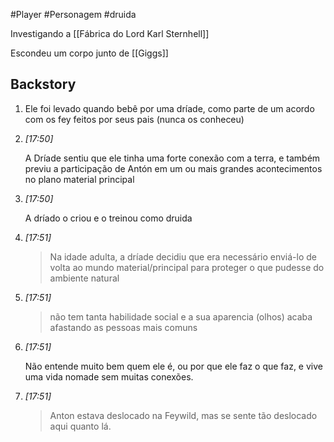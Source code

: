 #Player #Personagem #druida 

Investigando a [[Fábrica do Lord Karl Sternhell]] 

Escondeu um corpo junto de [[Giggs]] 

## Backstory
1. Ele foi levado quando bebê por uma dríade, como parte de um acordo com os fey feitos por seus pais (nunca os conheceu)
    
2. _[_17:50_]_
    
    A Dríade sentiu que ele tinha uma forte conexão com a terra, e também previu a participação de Antón em um ou mais grandes acontecimentos no plano material principal
    
3. _[_17:50_]_
    
    A dríado o criou e o treinou como druida
    
4. _[_17:51_]_
    
    > Na idade adulta, a dríade decidiu que era necessário enviá-lo de volta ao mundo material/principal para proteger o que pudesse do ambiente natural
    
5. _[_17:51_]_
    
    > não tem tanta habilidade social e a sua aparencia (olhos) acaba afastando as pessoas mais comuns
    
6. _[_17:51_]_
    
    Não entende muito bem quem ele é, ou por que ele faz o que faz, e vive uma vida nomade sem muitas conexões.
    
7. _[_17:51_]_
    
    > Anton estava deslocado na Feywild, mas se sente tão deslocado aqui quanto lá.